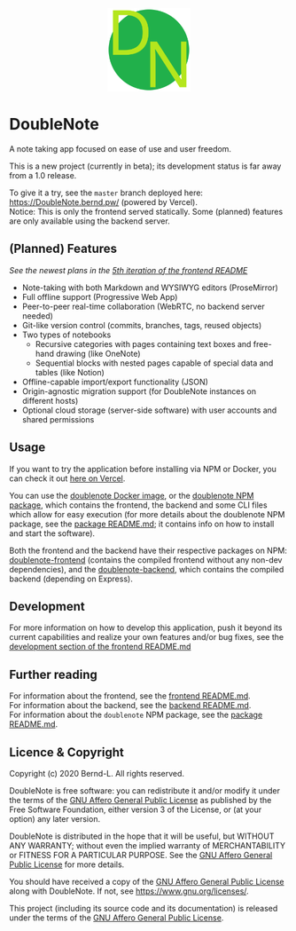 <div align="center">
  <img src="frontend/design/dn-logo/dn-logo.svg" width="150px">
</div>

# DoubleNote

A note taking app focused on ease of use and user freedom.

This is a new project (currently in beta); its development status is far away from a 1.0 release.

To give it a try, see the `master` branch deployed here: <https://DoubleNote.bernd.pw/> (powered by Vercel).  
Notice: This is only the frontend served statically. Some (planned) features are only available using the backend server.

## (Planned) Features

_See the newest plans in the [5th iteration of the frontend README](/frontend/README.md#5th-iteration)_

- Note-taking with both Markdown and WYSIWYG editors (ProseMirror)
- Full offline support (Progressive Web App)
- Peer-to-peer real-time collaboration (WebRTC, no backend server needed)
- Git-like version control (commits, branches, tags, reused objects)
- Two types of notebooks
  - Recursive categories with pages containing text boxes and free-hand drawing (like OneNote)
  - Sequential blocks with nested pages capable of special data and tables (like Notion)
- Offline-capable import/export functionality (JSON)
- Origin-agnostic migration support (for DoubleNote instances on different hosts)
- Optional cloud storage (server-side software) with user accounts and shared permissions

## Usage

If you want to try the application before installing via NPM or Docker, you can check it out [here on Vercel](https://DoubleNote.bernd.pw/).

You can use the [doublenote Docker image](https://hub.docker.com/r/berndl/doublenote), or the [doublenote NPM package](https://npmjs.org/package/doublenote), which contains the frontend, the backend and some CLI files which allow for easy execution (for more details about the doublenote NPM package, see the [package README.md](/package/README.md); it contains info on how to install and start the software).

Both the frontend and the backend have their respective packages on NPM: [doublenote-frontend](https://npmjs.org/package/doublenote-frontend) (contains the compiled frontend without any non-dev dependencies), and the [doublenote-backend](https://npmjs.org/package/doublenote-backend), which contains the compiled backend (depending on Express).

## Development

For more information on how to develop this application, push it beyond its current capabilities and realize your own features and/or bug fixes, see the [development section of the frontend README.md](/frontend/README.md#development)

## Further reading

For information about the frontend, see the [frontend README.md](/frontend/README.md).  
For information about the backend, see the [backend README.md](/backend/README.md).  
For information about the `doublenote` NPM package, see the [package README.md](/package/README.md).

## Licence & Copyright

Copyright (c) 2020 Bernd-L. All rights reserved.

DoubleNote is free software: you can redistribute it and/or modify it under the terms of the [GNU Affero General Public License](/LICENSE.md) as published by the Free Software Foundation, either version 3 of the License, or (at your option) any later version.

DoubleNote is distributed in the hope that it will be useful, but WITHOUT ANY WARRANTY; without even the implied warranty of MERCHANTABILITY or FITNESS FOR A PARTICULAR PURPOSE. See the [GNU Affero General Public License](/LICENSE.md) for more details.

You should have received a copy of the [GNU Affero General Public License](/LICENSE.md) along with DoubleNote. If not, see <https://www.gnu.org/licenses/>.

This project (including its source code and its documentation) is released under the terms of the [GNU Affero General Public License](/LICENSE.md).
